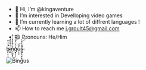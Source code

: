 - 👋 Hi, I’m @kingaventure
- 👀 I’m interested in Develloping video games
- 🌱 I’m currently learning a lot of diffrent languages !
- 📫 How to reach me j.groult45@gmail.com
- 😄 Pronouns: He/Him

b̴̥̙̣̞̩͔͕̓̾̔̌̚i̶̢̲͛͗̽̊͂̒͐͘ṇ̵̲̼̫̝̣̊̈́̄̉̐̽͗͑̌̍͜g̴̟̙̜̽́̔͂͛̌̈́͊̑͂ù̵͔͕͓̄̅́s̶͚̺̩̭̰̟̣̪̔̎̏̌͋̚͝͝

![Bingus](https://github.com/user-attachments/assets/efbe01da-1155-45d0-9420-0d1ef3294bee)
